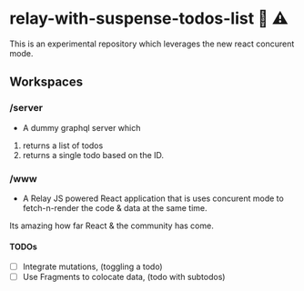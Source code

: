 # relay-with-suspense-todos-list 🧪 ⚠️

This is an experimental repository which leverages the new react concurent mode. 


## Workspaces

### /server
- A dummy graphql server which 
1. returns a list of todos
2. returns a single todo based on the ID.

### /www
- A Relay JS powered React application that is uses concurent mode to fetch-n-render the code & data at the same time.

Its amazing how far React & the community has come.


#### TODOs
- [ ] Integrate mutations, (toggling a todo)
- [ ] Use Fragments to colocate data, (todo with subtodos)
